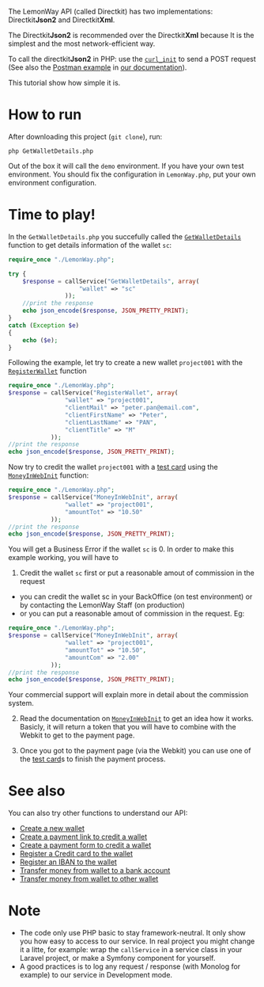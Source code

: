 The LemonWay API (called Directkit) has two implementations: Directkit**Json2** and Directkit**Xml**. 

The Directkit**Json2** is recommended over the Directkit**Xml** because It is the simplest and the most network-efficient way.

To call the directkit**Json2** in PHP: use the [`curl_init`] to send a POST request (See also the [Postman example](http://documentation.lemonway.fr/api-en/files/4194929/image2017-1-30+11%3A8%3A29.png) in [our documentation](http://documentation.lemonway.fr/api-en/directkit/overview/requests-and-responses)).

This tutorial show how simple it is.

# How to run

After downloading this project (`git clone`), run:
```
php GetWalletDetails.php 
```
Out of the box it will call the `demo` environment. If you have your own test environment. You should fix the configuration in `LemonWay.php`, put your own environment configuration.

# Time to play!

In the `GetWalletDetails.php` you succefully called the [`GetWalletDetails`] function to get details information of the wallet `sc`:

```php
require_once "./LemonWay.php";

try {
	$response = callService("GetWalletDetails", array(
					"wallet" => "sc"
				));
	//print the response
	echo json_encode($response, JSON_PRETTY_PRINT);
}
catch (Exception $e) 
{
	echo ($e);
}
```

Following the example, let try to create a new wallet `project001` with the [`RegisterWallet`] function
```php
require_once "./LemonWay.php";
$response = callService("RegisterWallet", array(
				"wallet" => "project001",
				"clientMail" => "peter.pan@email.com",
				"clientFirstName" => "Peter",
				"clientLastName" => "PAN",
				"clientTitle" => "M"
			));
//print the response
echo json_encode($response, JSON_PRETTY_PRINT);
```

Now try to credit the wallet `project001` with a [test card] using the [`MoneyInWebInit`] function:

```php
require_once "./LemonWay.php";
$response = callService("MoneyInWebInit", array(
				"wallet" => "project001",
				"amountTot" => "10.50"
			));
//print the response
echo json_encode($response, JSON_PRETTY_PRINT);
```

You will get a Business Error if the wallet `sc` is 0. In order to make this example working, you will have to

1. Credit the wallet `sc` first or put a reasonable amout of commission in the request 
 * you can credit the wallet sc in your BackOffice (on test environment) or by contacting the LemonWay Staff (on production) 
 * or you can put a reasonable amout of commission in the request. Eg:
```php
require_once "./LemonWay.php";
$response = callService("MoneyInWebInit", array(
				"wallet" => "project001",
				"amountTot" => "10.50",
				"amountCom" => "2.00"
			));
//print the response
echo json_encode($response, JSON_PRETTY_PRINT);
```
Your commercial support will explain more in detail about the commission system.

2. Read the documentation on [`MoneyInWebInit`] to get an idea how it works. Basicly, it will return a token that you will have to combine with the Webkit to get to the payment page.

3. Once you got to the payment page (via the Webkit) you can use one of the [test card]s to finish the payment process.

# See also

You can also try other functions to understand our API:

- [Create a new wallet](http://documentation.lemonway.fr/api-en/directkit/manage-wallets/registerwallet-creating-a-new-wallet)
- [Create a payment link to credit a wallet](http://documentation.lemonway.fr/api-en/directkit/money-in-credit-a-wallet/by-card/moneyinwebinit-indirect-mode-money-in-by-card-crediting-a-wallet)
- [Create a payment form to credit a wallet](http://documentation.lemonway.fr/api-en/directkit/money-in-credit-a-wallet/payment-form)
- [Register a Credit card to the wallet](http://documentation.lemonway.fr/api-en/directkit/money-in-credit-a-wallet/by-card/registercard-linking-a-card-number-to-a-wallet-for-one-click-payment-or-rebill)
- [Register an IBAN to the wallet](http://documentation.lemonway.fr/api-en/directkit/money-out-debit-a-wallet-and-credit-a-bank-account/registeriban-link-an-iban-to-a-wallet)
- [Transfer money from wallet to a bank account](http://documentation.lemonway.fr/api-en/directkit/money-out-debit-a-wallet-and-credit-a-bank-account/moneyout-external-fund-transfer-from-a-wallet-to-a-bank-account)
- [Transfer money from wallet to other wallet](http://documentation.lemonway.fr/api-en/directkit/p2p-transfer-between-wallets/sendpayment-on-us-payment-between-wallets)

# Note

* The code only use PHP basic to stay framework-neutral. It only show you how easy to access to our service. In real project you might change it a litte, for example: wrap the `callService` in a service class in your Laravel project, or make a Symfony component for yourself.
* A good practices is to log any request / response (with Monolog for example) to our service in Development mode.


[`curl_init`]: http://php.net/manual/en/function.curl-init.php
[`SoapClient`]: http://php.net/manual/en/class.soapclient.php
[SoapClient]: https://github.com/lemonwaysas/php-client-directkit-xml-soap
[SoapClient SDK]: https://github.com/lemonwaysas/php-client-directkit-xml-soap-sdk
[LemonWay SDK]: https://github.com/lemonwaysas/php-client-directkit-xml
[LemonWay API documentation]: http://documentation.lemonway.fr/
[`MoneyInWebInit`]: http://documentation.lemonway.fr/api-en/directkit/money-in-credit-a-wallet/by-card/moneyinwebinit-indirect-mode-money-in-by-card-crediting-a-wallet
[`GetWalletDetails`]: http://documentation.lemonway.fr/api-en/directkit/manage-wallets/getwalletdetails-getting-detailed-wallet-data
[`RegisterWallet`]: http://documentation.lemonway.fr/api-en/directkit/manage-wallets/registerwallet-creating-a-new-wallet
[test card]: http://documentation.lemonway.fr/api-en/introduction/test-environment-and-default-accounts
